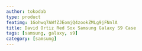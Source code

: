 ```yaml
---
author: tokodab
type: product
featimg: 1Gohwq7AWfZJEomjQ4zookZMLg9jFNnlA
title: David Ortiz Red Sox Samsung Galaxy S9 Case
tags: [samsung, galaxy, s9]
category: [samsung]
---
```

